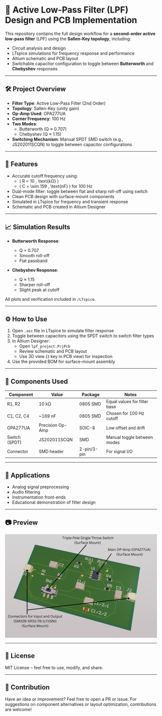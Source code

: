 # 🧠 Active Low-Pass Filter (LPF) Design and PCB Implementation

This repository contains the full design workflow for a **second-order active low-pass filter** (LPF) using the **Sallen-Key topology**, including:

- Circuit analysis and design
- LTspice simulations for frequency response and performance
- Altium schematic and PCB layout
- Switchable capacitor configuration to toggle between **Butterworth** and **Chebyshev** responses

---

## 🛠️ Project Overview

- **Filter Type**: Active Low-Pass Filter (2nd Order)
- **Topology**: Sallen-Key (unity gain)
- **Op-Amp Used**: OPA277UA
- **Corner Frequency**: 100 Hz
- **Two Modes**:  
  - Butterworth (Q ≈ 0.707)  
  - Chebyshev (Q ≈ 1.15)
- **Switching Mechanism**: Manual SPDT SMD switch (e.g., JS202011SCQN) to toggle between capacitor configurations

---

## 🔁 Features

- Accurate cutoff frequency using:
  - \( R = 10 \, \text{kΩ} \)
  - \( C = \sim 159 \, \text{nF} \) for 100 Hz
- Dual-mode filter: toggle between flat and sharp roll-off using switch
- Clean PCB design with surface-mount components
- Simulated in LTspice for frequency and transient response
- Schematic and PCB created in Altium Designer

---

## 📈 Simulation Results

- **Butterworth Response**:  
  - Q = 0.707  
  - Smooth roll-off  
  - Flat passband

- **Chebyshev Response**:  
  - Q ≈ 1.15  
  - Sharper roll-off  
  - Slight peak at cutoff

All plots and verification included in `/LTspice`.

---

## ⚙️ How to Use

1. Open `.asc` file in LTspice to simulate filter response
2. Toggle between capacitors using the SPDT switch to switch filter types
3. In Altium Designer:
   - Open `lpf_project.PrjPcb`
   - Review schematic and PCB layout
   - Use 3D view (`3` key in PCB view) for inspection
4. Use the provided BOM for surface-mount assembly

---

## 🧰 Components Used

| Component     | Value     | Package     | Notes                           |
|---------------|-----------|-------------|---------------------------------|
| R1, R2        | 10 kΩ     | 0805 SMD    | Equal values for filter base   |
| C1, C2, C4    | ~169 nF   | 0805 SMD    | Chosen for 100 Hz cutoff       |
| OPA277UA      | Precision Op-Amp | SOIC-8  | Low offset and drift           |
| Switch (SPDT) | JS202011SCQN | SMD       | Manual toggle between modes    |
| Connector     | SMD header | 2-pin/3-pin | For signal I/O                 |

---

## 📌 Applications

- Analog signal preprocessing
- Audio filtering
- Instrumentation front-ends
- Educational demonstration of filter design

---

## 📷 Preview

![3D PCB View](3DviewPCB.png)

---

## 📜 License

MIT License – feel free to use, modify, and share.

---

## 🤝 Contribution

Have an idea or improvement? Feel free to open a PR or issue. For suggestions on component alternatives or layout optimization, contributions are welcome!



